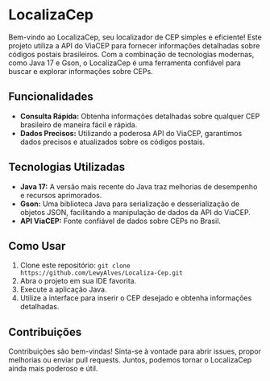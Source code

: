 # LocalizaCep

Bem-vindo ao LocalizaCep, seu localizador de CEP simples e eficiente! Este projeto utiliza a API do ViaCEP para fornecer informações detalhadas sobre códigos postais brasileiros. Com a combinação de tecnologias modernas, como Java 17 e Gson, o LocalizaCep é uma ferramenta confiável para buscar e explorar informações sobre CEPs.

## Funcionalidades

- **Consulta Rápida:** Obtenha informações detalhadas sobre qualquer CEP brasileiro de maneira fácil e rápida.
- **Dados Precisos:** Utilizando a poderosa API do ViaCEP, garantimos dados precisos e atualizados sobre os códigos postais.

## Tecnologias Utilizadas

- **Java 17:** A versão mais recente do Java traz melhorias de desempenho e recursos aprimorados.
- **Gson:** Uma biblioteca Java para serialização e desserialização de objetos JSON, facilitando a manipulação de dados da API do ViaCEP.
- **API ViaCEP:** Fonte confiável de dados sobre CEPs no Brasil.

## Como Usar
1. Clone este repositório: `git clone https://github.com/LewyAlves/Localiza-Cep.git`
2. Abra o projeto em sua IDE favorita.
3. Execute a aplicação Java.
4. Utilize a interface para inserir o CEP desejado e obtenha informações detalhadas.

## Contribuições
Contribuições são bem-vindas! Sinta-se à vontade para abrir issues, propor melhorias ou enviar pull requests. Juntos, podemos tornar o LocalizaCep ainda mais poderoso e útil.
